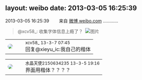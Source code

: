 layout: weibo
date: 2013-03-05 16:25:39
---
<meta name="referrer" content="no-referrer" />

2013-03-05 16:25:39  &nbsp;&nbsp;&nbsp;&nbsp;&nbsp;&nbsp; 来自 <a href="http://weibo.com/" rel="nofollow">微博 weibo.com</a>
............
>  @xcv58_: 收集字体信息上瘾了？ ​​​
>  ![图片](https://ww2.sinaimg.cn/large/801f7e9ajw1e2eyuymn51j.jpg)

<table style="width: 100%;">
  <tr>
    <td style="width: 40px;"><img style="border-radius:50%" src="https://tva3.sinaimg.cn/crop.0.0.1242.1242.50/801f7e9ajw8f3peekcgoqj20yi0yidg9.jpg?KID=imgbed,tva&Expires=1624467283&ssig=Pfslb5Nlo7"></td>
    <td colspan="2"><small>xcv58_ 13-3-7 07:45</small><br/>回复@xieyu_ic:我自己的楷体</td>
  </tr>
</table>

<table style="width: 100%;">
  <tr>
    <td style="width: 40px;"><img style="border-radius:50%" src="https://tva1.sinaimg.cn/crop.0.0.80.80.50/803012fbjw8f6z12p78p3j2028028q2p.jpg?KID=imgbed,tva&Expires=1624467283&ssig=eAEz8%2F%2BIIZ"></td>
    <td colspan="2"><small>水晶天使2150634235 13-3-5 19:16</small><br/>界面用楷体？？？？</td>
  </tr>
</table>
